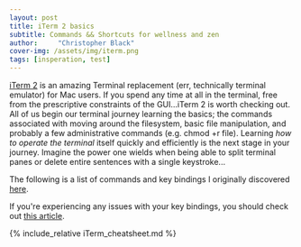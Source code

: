 ```yaml
---
layout: post
title: iTerm 2 basics
subtitle: Commands && Shortcuts for wellness and zen
author:     "Christopher Black"
cover-img: /assets/img/iterm.png
tags: [insperation, test]
---
```


[iTerm 2](https://www.iterm2.com/) is an amazing Terminal replacement (err, technically terminal emulator) for Mac users. If you spend any time at all in the terminal, free from the prescriptive constraints of the GUI...iTerm 2 is worth checking out. All of us begin our terminal journey learning the basics; the commands associated with moving around the filesystem, basic file manipulation, and probably a few administrative commands (e.g. chmod +r file). Learning _how to operate the terminal_ itself quickly and efficiently is the next stage in your journey. Imagine the power one wields when being able to split terminal panes or delete entire sentences with a single keystroke...

The following is a list of commands and key bindings I originally discovered [here](https://apple.stackexchange.com/questions/154292/iterm-going-one-word-backwards-and-forwards).

If you're experiencing any issues with your key bindings, you should check out [this article](https://apple.stackexchange.com/questions/154292/iterm-going-one-word-backwards-and-forwards).

{% include_relative iTerm_cheatsheet.md %}
